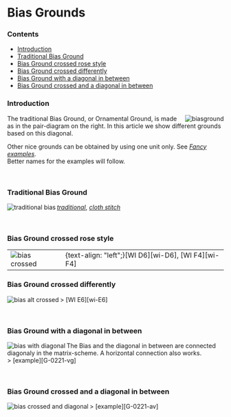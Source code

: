 <h1>Bias Grounds</h1>
  
<h3>Contents</h3>
<p><ul>
<li><a href="#bias-intr">Introduction</a></li>
<li><a href="#bias-trad">Traditional Bias Ground</a></li>
<li><a href="#bias-crrs">Bias Ground crossed rose style</a></li>
<li><a href="#bias-crdf">Bias Ground crossed differently</a></li>
<li><a href="#bias-diag">Bias Ground with a diagonal in between</a></li>
<li><a href="#bias-crdi">Bias Ground crossed and a diagonal in between</a></li>
</ul></p>

<h3 id="bias-intr">Introduction</h3>
<p>
<img align="right" alt="biasground" src="https://maetempels.github.io/MAE-gf/images_wt/gf%200221%20wt.png">

The traditional Bias Ground, or Ornamental Ground, is made as in the pair-diagram on the right. In this article we show different grounds based on this diagonal.<br>

Other nice grounds can be obtained by using one unit only. See <a href="https://github.com/MAETempels/MAE-gf/wiki/Fancy%20examples#short-bias"><i>Fancy examples</i></a>.<br>
Better names for the examples will follow.
</p><br>

<h3 id="bias-trad">Traditional Bias Ground</h3>
<p>
<img align="left" alt="traditional bias" src="https://maetempels.github.io/MAE-gf/images_wt/gf-bias-tr.png">
<a href="https://d-bl.github.io/GroundForge/index.html?m=6-48%20%0A86-4%3Bbricks%3B16%3B16%3B0%3B0&s1=ctct%20B1%3Dct%20C2%3Dct"><i>traditional</i></a>, 
<a href="https://d-bl.github.io/GroundForge/index.html?m=6-48%20%0A86-4%3Bbricks%3B16%3B16%3B0%3B0&s1=ctc%20B1%3Dtct%20C2%3Dtct"><i>cloth stitch</i></a>
</p><br>

<h3 id="bias-crrs">Bias Ground crossed rose style</h3>
<table>
  <tr>
    <td><img align="left" alt="bias crossed" src="https://maetempels.github.io/MAE-gf/images_wt/gf-bias-at.png"></td>
    <td> {text-align: "left";}[WI D6][wi-D6], [WI F4][wi-F4]</td>
  </tr>
</table>

<h3 id="bias-crdf">Bias Ground crossed differently</h3>
<p>
<img align="left" alt="bias alt crossed" src="https://maetempels.github.io/MAE-gf/images_wt/gf-bias-aa.png">
> [WI E6][wi-E6]
</p><br>

<h3 id="bias-diag">Bias Ground with a diagonal in between</h3>
<p>
<img align="left" alt="bias with diagonal" src="https://maetempels.github.io/MAE-gf/images_wt/gf-bias-vg.png">
The Bias and the diagonal in between are connected diagonaly in the matrix-scheme. A horizontal connection also works.<br>
> [example][G-0221-vg]
</p><br>

<h3 id="bias-crdi">Bias Ground crossed and a diagonal in between</h3>
<p>
<img align="left" alt="bias crossed and diagonal" src="https://maetempels.github.io/MAE-gf/images_wt/gf-bias-av.png">
> [example][G-0221-av]
</p><br>

[wi-D6]: https://d-bl.github.io/GroundForge/index.html?m=8-48%0A8314%3Bbricks%3B16%3B16%3B0%3B0&s1=ct%20D2%3Dctct%20A1%3Dctct%20C1%3Dctct%20B2%3Dctct
[wi-F4]: https://d-bl.github.io/GroundForge/index.html?m=1483%208-48%3Bbricks%3B16%3B16%3B0%3B0&s1=ctc%20A2%3Dctcllctc%20C2%3Dctcrrctc
[wi-E6]: https://d-bl.github.io/GroundForge/index.html?m=1488-483%208-483148%20831488-4%20488-4831%3Bbricks%3B16%3B16%3B0%3B0&s1=ct%20F3%3Dctct%20E4%3Dctct%20G4%3Dctct%20B1%3Dctct%20H1%3Dctct%20C4%3Dctct%20A2%3Dctct%20H3%3Dctct%20B3%3Dctct%20A4%3Dctct%20D1%3Dctct%20C2%3Dctct%20E2%3Dctct%20D3%3Dctct%20F1%3Dctct%20G4%3Dctct%20G2%3Dctct

[G-0221-vg]: https://d-bl.github.io/GroundForge/index.html?m=5-486-%0A-5-486%0A6-5-48%0A%0A%3Bbricks%3B16%3B16%3B0%3B0&s1=ctct%20C2%3Dct%20B1%3Dct%20A3%3Dct
[G-0221-av]: https://d-bl.github.io/GroundForge/index.html?m=8-7-48%0A831214%0A488-7-%0A148312%0A7-488-%0A121483%0A%0A%3Bchecker%3B16%3B16%3B0%3B0&s1=ctct%20E4%3Dct%20F5%3Dct%20B1%3Dct%20D3%3Dct%20A6%3Dct%20C2%3Dct




